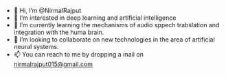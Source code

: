 - 👋 Hi, I’m @NirmalRajput
- 👀 I’m interested in deep learning and artificial intelligence
- 🌱 I’m currently learning the mechanisms of audio sppech trabslation and integration with the huma brain.
- 💞️ I’m looking to collaborate on new technologies in the area of artificial neural systems.
- 📫 You can reach to me by dropping a mail on nirmalrajput015@gmail.com

<!---
NirmalRajput/NirmalRajput is a ✨ special ✨ repository because its `README.md` (this file) appears on your GitHub profile.
You can click the Preview link to take a look at your changes.
--->
